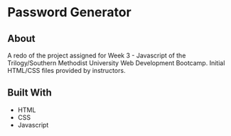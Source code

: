 # Password Generator
## About
A redo of the project assigned for Week 3 - Javascript of the Trilogy/Southern Methodist University Web Development Bootcamp. Initial HTML/CSS files provided by instructors.

## Built With
* HTML
* CSS
* Javascript

